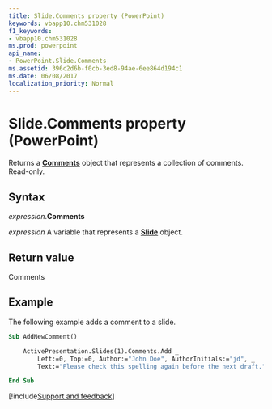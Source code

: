 ```yaml
---
title: Slide.Comments property (PowerPoint)
keywords: vbapp10.chm531028
f1_keywords:
- vbapp10.chm531028
ms.prod: powerpoint
api_name:
- PowerPoint.Slide.Comments
ms.assetid: 396c2d6b-f0cb-3ed8-94ae-6ee864d194c1
ms.date: 06/08/2017
localization_priority: Normal
---
```



# Slide.Comments property (PowerPoint)

Returns a **[Comments](PowerPoint.Comments.md)** object that represents a collection of comments. Read-only.


## Syntax

_expression_.**Comments**

_expression_ A variable that represents a **[Slide](PowerPoint.Slide.md)** object.


## Return value

Comments


## Example

The following example adds a comment to a slide.


```vb
Sub AddNewComment()

    ActivePresentation.Slides(1).Comments.Add _
        Left:=0, Top:=0, Author:="John Doe", AuthorInitials:="jd", _
        Text:="Please check this spelling again before the next draft."

End Sub
```




[!include[Support and feedback](~/includes/feedback-boilerplate.md)]